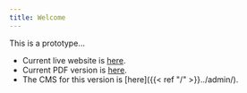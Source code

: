 ```yaml
---
title: Welcome
---
```

This is a prototype...

- Current live website is [here](https://www.dpconline.org/digipres/champion-digital-preservation/bit-list).
- Current PDF version is [here](http://doi.org/10.7207/dpcbitlist-24).
- The CMS for this version is [here]({{< ref "/" >}}../admin/).
